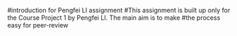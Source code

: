 #introduction for Pengfei LI assignment
#This assignment is built up only for the Course Project 1 by Pengfei LI. The main aim is to make
#the process easy for peer-review